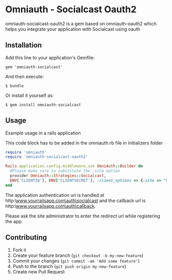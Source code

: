 # Omniauth - Socialcast Oauth2 

omniauth-socialcast-oauth2 is a gem based on omniauth-oauth2 which helps you integrate your application with Socialcast using oauth

## Installation

Add this line to your application's Gemfile:

    gem 'omniauth-socialcast'

And then execute:

    $ bundle

Or install it yourself as:

    $ gem install omniauth-socialcast

## Usage

Example usage in a rails application

This code block has to be added in the omniauth.rb file in initializers folder

```ruby
require 'omniauth'
require 'omniauth-socialcast-oauth2'

Rails.application.config.middleware.use OmniAuth::Builder do
  #Please make sure to substitute the :site option
  provider Omniauth::Strategies::Socialcast, 
  ENV['CLIENTID'], ENV['CLIENTSECRET'], :client_options => {:site => "https://demo.socialcast.com"}
end
```

The application authentication url is  handled at http:\\www.yourrailsapp.com\auth\socialcast 
and the callback url is http:\\www.yourrailsapp.com\auth\callback. 

Please ask the site administrator to enter the redirect url while registering the app.

## Contributing

1. Fork it
2. Create your feature branch (`git checkout -b my-new-feature`)
3. Commit your changes (`git commit -am 'Add some feature'`)
4. Push to the branch (`git push origin my-new-feature`)
5. Create new Pull Request
